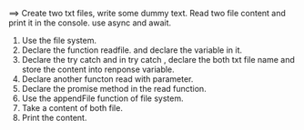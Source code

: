 
==> Create two txt files, write some dummy text. Read two file content and print it in the console. use async and await.

1. Use the file system.
2. Declare the function readfile. and declare the variable in it.
3. Declare the try catch and in try catch , declare the both txt file name and store the content into renponse variable.
4. Declare another functon read with parameter.
5. Declare the promise method in the read function.
2. Use the appendFile function of file system.
3. Take a content of both file.
3. Print the content.